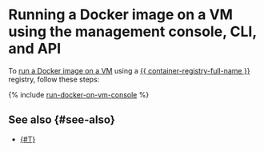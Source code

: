 # Running a Docker image on a VM using the management console, CLI, and API

To [run a Docker image on a VM](index.md) using a [{{ container-registry-full-name }}](../../container-registry/) registry, follow these steps:

{% include [run-docker-on-vm-console](../../../_tutorials/infrastructure/run-docker-on-vm-console.md) %}

## See also {#see-also}

* [{#T}](terraform.md)